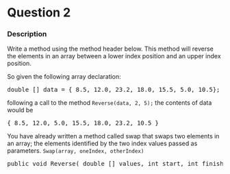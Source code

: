 # Question 2

### Description

Write a method using the method header below. This method will reverse the elements in an array between a lower index position and an upper index position.

So given the following array declaration:

<pre>
double [] data = { 8.5, 12.0, 23.2, 18.0, 15.5, 5.0, 10.5};
</pre>

following a call to the method `Reverse(data, 2, 5);` the contents of data would be

<pre>
{ 8.5, 12.0, 5.0, 15.5, 18.0, 23.2, 10.5 }
</pre>

You have already written a method called swap that swaps two elements in an array; the elements identified by the two index values passed as parameters. `Swap(array, oneIndex, otherIndex)`

<pre>
public void Reverse( double [] values, int start, int finish)
</pre>
